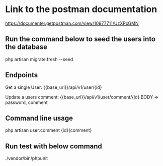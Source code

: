 # Link to the postman documentation

<https://documenter.getpostman.com/view/10977711/UzXPxGMN>

## Run the command below to seed the users into the database

php artisan migrate:fresh --seed

## Endpoints

Get a single User: {{base_url}}/api/v1/user/{id}

Update a users comment: {{base_url}}/api/v1/user/comment/{id}
BODY => password, comment

## Command line usage

php artisan user:comment {id}{comment}

## Run test with below command

./vendor/bin/phpunit
